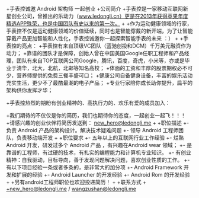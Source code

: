 +手表控诚邀 Android 架构师 一起创业
+公司简介
+手表控是一家移动互联网新星创业公司，曾推出的乐动力（www.ledongli.cn）更是在2013年获得苹果年度精选APP殊荣，也是中国团队有史以来的第一次。
+
+作为运动健康领域的行家，手表控不仅是运动健康领域的价值延续，同时也是智能穿戴的新开端，为了让智能穿戴产品更加智能和人性化，手表控诚邀你一起探索智能手表的未来 ：）
+
+手表控的亮点：
+手表控有来自顶级VC团队（蓝驰创投和DCM）千万美元融资作为动力；
+靠谱的团队才是保障，创始人曾在中国美国Google任职工程师和产品经理，团队有来自TOP互联网公司Google，腾讯，百度，奇虎，小米等，亦或是毕业于清华，北大，北航，北邮等知名高校；
+体面的工资和丰厚的股票期权必不可少，营养师提供的免费三餐丰盛可口；
+健康公司自备健身设备，丰富的娱乐活动充实生活，更少不了最酷最潮的电子产品；
+专业行家陪你成长助你提升，扁平的架构供你发挥才华；

+手表控热烈的期盼有创业精神的、高执行力的、欢乐有爱的成员加入：

+我们期待的不仅仅是你的简历，我们也期待你的态度，一起创业一起飞！！！
+请感兴趣的创业伙伴将简历发送到：  new_hero@ledongli.me
+
+职位描述
+- 负责 Android 产品的架构设计。解决技术疑难问题
+- 领导 Android 工程师团队，负责移动端开发
+
+职位要求
+- 五年以上的互联网行业工作经验
+- 烂熟 Android 开发，研发过多个 Android 产品 ，有兴趣在Android wear 领域；
+- 是靠谱的工程师，有过硬的技术，有扎实的编程能力和计算机专业知识。 
+- 有创业精神：自我驱动，目标导向，善于发现问题解决问题，喜欢创业性质的工作。
+- 有以下项目经验一条或者多条的，是非常大的加分项
+- Android Framework 开发和扩展的经验
+- Android Launcher 的开发经验
+- Android Rom 的开发经验
+
+另有android工程师职位也欢迎投递简历！
+
+联系方式
+
+new_hero@ledongli.me / wangzushan@ledongli.me
